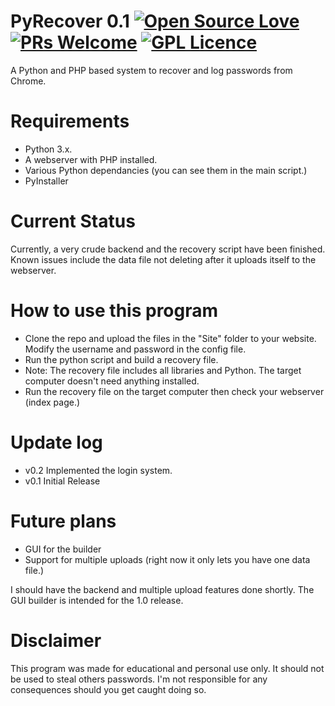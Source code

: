 # PyRecover 0.1 [![Open Source Love](https://badges.frapsoft.com/os/v2/open-source.svg?v=103)](https://github.com/ellerbrock/open-source-badges/) [![PRs Welcome](https://img.shields.io/badge/PRs-welcome-brightgreen.svg?style=flat-square)](http://makeapullrequest.com) [![GPL Licence](https://badges.frapsoft.com/os/gpl/gpl.svg?v=103)](https://opensource.org/licenses/GPL-3.0/)
A Python and PHP based system to recover and log passwords from Chrome.

# Requirements
- Python 3.x.
- A webserver with PHP installed.
- Various Python dependancies (you can see them in the main script.)
- PyInstaller

# Current Status
Currently, a very crude backend and the recovery script have been finished. Known issues include the data file not deleting after it uploads itself to the webserver.

# How to use this program
- Clone the repo and upload the files in the "Site" folder to your website. Modify the username and password in the config file.
- Run the python script and build a recovery file.
- Note: The recovery file includes all libraries and Python. The target computer doesn't need anything installed.
- Run the recovery file on the target computer then check your webserver (index page.)

# Update log
- v0.2 Implemented the login system.
- v0.1 Initial Release

# Future plans
- GUI for the builder
- Support for multiple uploads (right now it only lets you have one data file.)

I should have the backend and multiple upload features done shortly. The GUI builder is intended for the 1.0 release.

# Disclaimer
This program was made for educational and personal use only. It should not be used to steal others passwords. I'm not responsible for any consequences should you get caught doing so.
